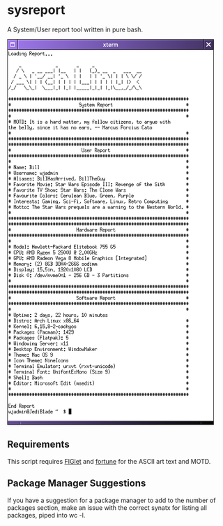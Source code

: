 # sysreport
A System/User report tool written in pure bash.

![example image](example.png "example")

## Requirements
This script requires [FIGlet](http://www.figlet.org/) and [fortune](https://github.com/shlomif/fortune-mod) for the ASCII art text and MOTD.

## Package Manager Suggestions
If you have a suggestion for a package manager to add to the number of packages section, make an issue with the correct synatx for listing all packages, piped into wc -l.
